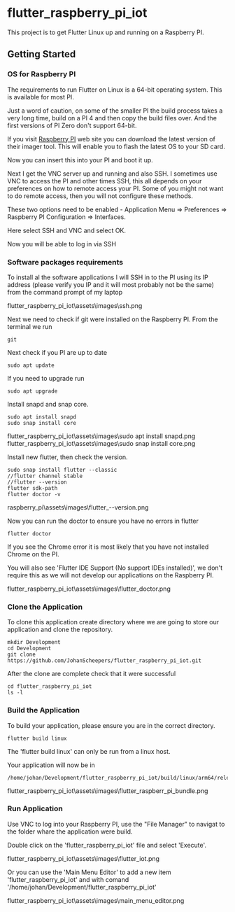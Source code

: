 # flutter_raspberry_pi_iot

This project is to get Flutter Linux up and running on a Raspberry PI.

## Getting Started

### OS for Raspberry PI

The requirements to run Flutter on Linux is a 64-bit operating system. This is available for most PI.

Just a word of caution, on some of the smaller PI the build process takes a very long time, build on a PI 4 and then copy the build files over. And the first versions of PI Zero don't support 64-bit.

If you visit [Raspberry PI](https://www.raspberrypi.com/software/) web site you can download the latest version of their imager tool. This will enable you to flash the latest OS to your SD card.

Now you can insert this into your PI and boot it up.

Next I get the VNC server up and running and also SSH. I sometimes use VNC to access the PI and other times SSH, this all depends on your preferences on how to remote access your PI. Some of you might not want to do remote access, then you will not configure these methods.

These two options need to be enabled - Application Menu => Preferences => Raspberry PI Configuration => Interfaces.

Here select SSH and VNC and select OK.

Now you will be able to log in via SSH

### Software packages requirements

To install al the software applications I will SSH in to the PI using its IP address (please verify you IP and it will most probably not be the same) from the command prompt of my laptop

flutter_raspberry_pi_iot\assets\images\ssh.png

Next we need to check if git were installed on the Raspberry PI. From the terminal we run
```
git
```

Next check if you PI are up to date

```
sudo apt update
```

If you need to upgrade run
```
sudo apt upgrade
```

Install snapd and snap core.
```
sudo apt install snapd
sudo snap install core
```
flutter_raspberry_pi_iot\assets\images\sudo apt install snapd.png
flutter_raspberry_pi_iot\assets\images\sudo snap install core.png

Install new flutter, then check the version.
```
sudo snap install flutter --classic
//flutter channel stable
//flutter --version
flutter sdk-path
flutter doctor -v
```
raspberry_pi\assets\images\flutter_--version.png

Now you can run the doctor to ensure you have no errors in flutter
```
flutter doctor
```

If you see the Chrome error it is most likely that you have not installed Chrome on the PI.

You will also see 'Flutter IDE Support (No support IDEs installed)', we don't require this as we will not develop our applications on the Raspberry PI.

flutter_raspberry_pi_iot\assets\images\flutter_doctor.png

### Clone the Application

To clone this application create directory where we are going to store our application and clone the repository.
```
mkdir Development
cd Development
git clone https://github.com/JohanScheepers/flutter_raspberry_pi_iot.git
```

After the clone are complete check that it were successful
```
cd flutter_raspberry_pi_iot
ls -l
```

### Build the Application

To build your application, please ensure you are in the correct directory.

```
flutter build linux
```
The 'flutter build linux' can only be run from a linux host.

Your application will now be in
```
/home/johan/Development/flutter_raspberry_pi_iot/build/linux/arm64/release/bundle
```

flutter_raspberry_pi_iot\assets\images\flutter_raspberr_pi_bundle.png

### Run Application

Use VNC to log into your Raspberry PI, use the "File Manager" to navigat to the folder whare the application were build.

Double click on the 'flutter_raspberry_pi_iot' file and select 'Execute'.

flutter_raspberry_pi_iot\assets\images\flutter_iot.png

Or you can use the 'Main Menu Editor' to add a new item 'flutter_raspberry_pi_iot' and with comand '/home/johan/Development/flutter_raspberry_pi_iot'

flutter_raspberry_pi_iot\assets\images\main_menu_editor.png

